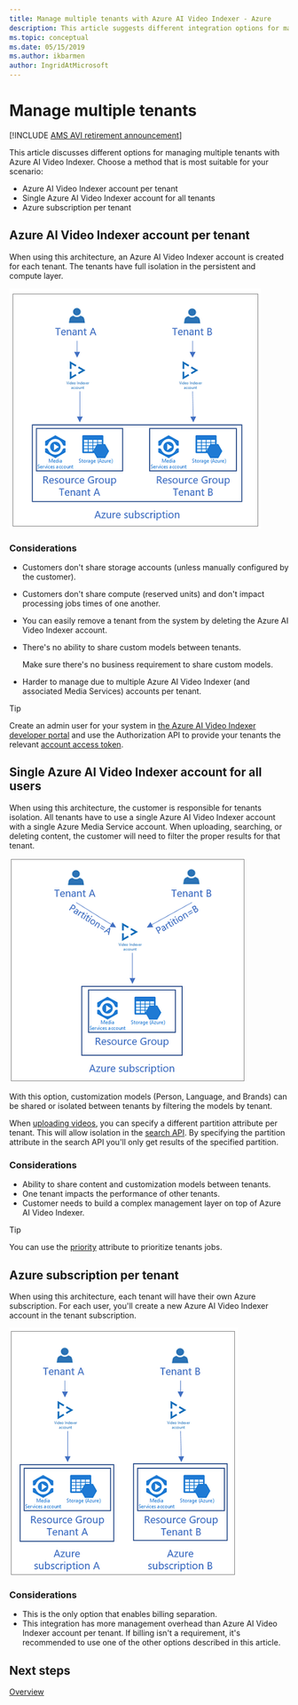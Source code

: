 ```yaml
---
title: Manage multiple tenants with Azure AI Video Indexer - Azure 
description: This article suggests different integration options for managing multiple tenants with Azure AI Video Indexer.
ms.topic: conceptual
ms.date: 05/15/2019
ms.author: ikbarmen
author: IngridAtMicrosoft
---
```


# Manage multiple tenants

[!INCLUDE [AMS AVI retirement announcement](./includes/important-ams-retirement-avi-announcement.md)]

This article discusses different options for managing multiple tenants with Azure AI Video Indexer. Choose a method that is most suitable for your scenario:

* Azure AI Video Indexer account per tenant
* Single Azure AI Video Indexer account for all tenants
* Azure subscription per tenant

## Azure AI Video Indexer account per tenant

When using this architecture, an Azure AI Video Indexer account is created for each tenant. The tenants have full isolation in the persistent and compute layer.  

![Azure AI Video Indexer account per tenant](./media/manage-multiple-tenants/video-indexer-account-per-tenant.png)

### Considerations

* Customers don't share storage accounts (unless manually configured by the customer).
* Customers don't share compute (reserved units) and don't impact processing jobs times of one another.
* You can easily remove a tenant from the system by deleting the Azure AI Video Indexer account.
* There's no ability to share custom models between tenants.

    Make sure there's no business requirement to share custom models.
* Harder to manage due to multiple Azure AI Video Indexer (and associated Media Services) accounts per tenant.

> [!TIP]
> Create an admin user for your system in [the Azure AI Video Indexer developer portal](https://api-portal.videoindexer.ai/) and use the Authorization API to provide your tenants the relevant [account access token](https://api-portal.videoindexer.ai/api-details#api=Operations&operation=Get-Account-Access-Token).

## Single Azure AI Video Indexer account for all users

When using this architecture, the customer is responsible for tenants isolation. All tenants have to use a single Azure AI Video Indexer account with a single Azure Media Service account. When uploading, searching, or deleting content, the customer will need to filter the proper results for that tenant.

![Single Azure AI Video Indexer account for all users](./media/manage-multiple-tenants/single-video-indexer-account-for-all-users.png)

With this option, customization models (Person, Language, and Brands) can be shared or isolated between tenants by filtering the models by tenant.

When [uploading videos](https://api-portal.videoindexer.ai/api-details#api=Operations&operation=Upload-Video), you can specify a different partition attribute per tenant. This will allow isolation in the [search API](https://api-portal.videoindexer.ai/api-details#api=Operations&operation=Search-Videos). By specifying the partition attribute in the search API you'll only get results of the specified partition. 

### Considerations

* Ability to share content and customization models between tenants.
* One tenant impacts the performance of other tenants.
* Customer needs to build a complex management layer on top of Azure AI Video Indexer.

> [!TIP]
> You can use the [priority](upload-index-videos.md) attribute to prioritize tenants jobs.

## Azure subscription per tenant 

When using this architecture, each tenant will have their own Azure subscription. For each user, you'll create a new Azure AI Video Indexer account in the tenant subscription.

![Azure subscription per tenant](./media/manage-multiple-tenants/azure-subscription-per-tenant.png)

### Considerations

* This is the only option that enables billing separation.
* This integration has more management overhead than Azure AI Video Indexer account per tenant. If billing isn't a requirement, it's recommended to use one of the other options described in this article.

## Next steps

[Overview](video-indexer-overview.md)
